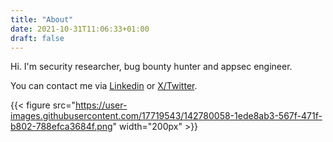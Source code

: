 ```yaml
---
title: "About"
date: 2021-10-31T11:06:33+01:00
draft: false
---
```


Hi. I'm security researcher, bug bounty hunter and appsec engineer.

You can contact me via [Linkedin](https://www.linkedin.com/in/marcin-niemiec-304349104/) or [X/Twitter](https://twitter.com/xvnpw).

{{< figure src="https://user-images.githubusercontent.com/17719543/142780058-1ede8ab3-567f-471f-b802-788efca3684f.png"  width="200px" >}}
